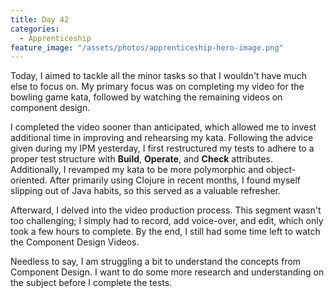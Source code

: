 ```yaml
---
title: Day 42
categories:
  - Apprenticeship
feature_image: "/assets/photos/apprenticeship-hero-image.png"
---
```


Today, I aimed to tackle all the minor tasks so that I wouldn't have much else to focus on.
My primary focus was on completing my video for the bowling game kata, followed by watching
the remaining videos on component design.

I completed the video sooner than anticipated, which allowed me to invest additional time in
improving and rehearsing my kata. Following the advice given during my IPM yesterday, I first
restructured my tests to adhere to a proper test structure with **Build**, **Operate**,
and **Check** attributes. Additionally, I revamped my kata to be more polymorphic and object-oriented.
After primarily using Clojure in recent months, I found myself slipping out of Java habits, so this
served as a valuable refresher.

Afterward, I delved into the video production process. This segment wasn't too challenging;
I simply had to record, add voice-over, and edit, which only took a few hours to complete. By
the end, I still had some time left to watch the Component Design Videos.

Needless to say, I am struggling a bit to understand the concepts from Component Design.
I want to do some more research and understanding on the subject before I complete the tests.